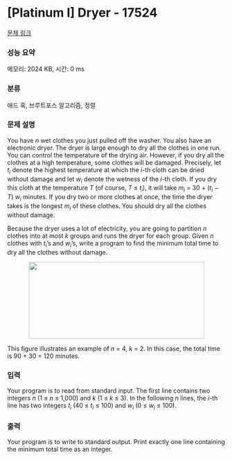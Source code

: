# [Platinum I] Dryer - 17524 

[문제 링크](https://www.acmicpc.net/problem/17524) 

### 성능 요약

메모리: 2024 KB, 시간: 0 ms

### 분류

애드 혹, 브루트포스 알고리즘, 정렬

### 문제 설명

<p>You have <em>n</em> wet clothes you just pulled off the washer. You also have an electronic dryer. The dryer is large enough to dry all the clothes in one run. You can control the temperature of the drying air. However, if you dry all the clothes at a high temperature, some clothes will be damaged. Precisely, let <em>t<sub>i</sub></em> denote the highest temperature at which the <em>i</em>-th cloth can be dried without damage and let <em>w<sub>i</sub></em> denote the wetness of the <em>i</em>-th cloth. If you dry this cloth at the temperature <em>T</em> (of course, <em>T</em> ≤ <em>t<sub>i</sub></em>), it will take <em>m<sub>i</sub></em> = 30 + (<em>t<sub>i</sub></em> − <em>T</em>) <em>w<sub>i</sub></em> minutes. If you dry two or more clothes at once, the time the dryer takes is the longest <em>m<sub>i</sub></em> of these clothes. You should dry all the clothes without damage.</p>

<p>Because the dryer uses a lot of electricity, you are going to partition <em>n</em> clothes into at most <em>k</em> groups and runs the dryer for each group. Given <em>n</em> clothes with <em>t<sub>i</sub></em>’s and <em>w<sub>i</sub></em>’s, write a program to find the minimum total time to dry all the clothes without damage.</p>

<p style="text-align: center;"><img alt="" src="https://upload.acmicpc.net/aaca7bb4-c93b-45d9-9efd-9d458a132212/-/preview/" style="width: 405px; height: 177px;"></p>

<p>This figure illustrates an example of <em>n</em> = 4, <em>k</em> = 2. In this case, the total time is 90 + 30 = 120 minutes.</p>

### 입력 

 <p>Your program is to read from standard input. The first line contains two integers <em>n</em> (1 ≤ <em>n</em> ≤ 1,000) and <em>k</em> (1 ≤ <em>k</em> ≤ 3). In the following <em>n</em> lines, the <em>i</em>-th line has two integers <em>t<sub>i</sub></em> (40 ≤ <em>t<sub>i</sub></em> ≤ 100) and <em>w<sub>i</sub></em> (0 ≤ <em>w<sub>i</sub></em> ≤ 100).</p>

### 출력 

 <p>Your program is to write to standard output. Print exactly one line containing the minimum total time as an integer.</p>

